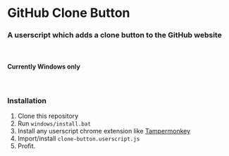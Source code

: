 # GitHub Clone Button
### A userscript which adds a clone button to the GitHub website

<br/>

#### Currently Windows only

<br/>

### Installation
1. Clone this repository
2. Run ```windows/install.bat```
3. Install any userscript chrome extension like [Tampermonkey](https://chrome.google.com/webstore/detail/tampermonkey/dhdgffkkebhmkfjojejmpbldmpobfkfo)
4. Import/install ```clone-button.userscript.js```
5. Profit.


